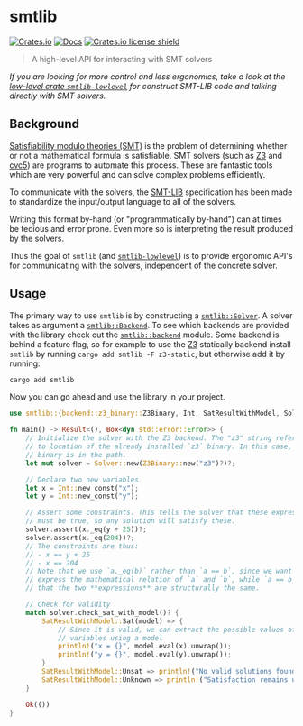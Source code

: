 # smtlib

[![Crates.io](https://img.shields.io/crates/v/smtlib.svg)](https://crates.io/crates/smtlib)
[![Docs](https://docs.rs/smtlib/badge.svg)](https://docs.rs/smtlib)
[![Crates.io license shield](https://img.shields.io/crates/l/smtlib.svg)](https://crates.io/crates/smtlib)

> A high-level API for interacting with SMT solvers

_If you are looking for more control and less ergonomics, take a look at the [low-level crate `smtlib-lowlevel`](https://crates.io/crates/smtlib-lowlevel) for construct SMT-LIB code and talking directly with SMT solvers._

## Background

[Satisfiability modulo theories (SMT)](https://en.wikipedia.org/wiki/Satisfiability_modulo_theories) is the problem of determining whether or not a mathematical formula is satisfiable. SMT solvers (such as [Z3](https://github.com/Z3Prover/z3) and [cvc5](https://cvc5.github.io/)) are programs to automate this process. These are fantastic tools which are very powerful and can solve complex problems efficiently.

To communicate with the solvers, the [SMT-LIB](https://smtlib.cs.uiowa.edu/index.shtml) specification has been made to standardize the input/output language to all of the solvers.

Writing this format by-hand (or "programmatically by-hand") can at times be tedious and error prone. Even more so is interpreting the result produced by the solvers.

Thus the goal of `smtlib` (and [`smtlib-lowlevel`](https://crates.io/crates/smtlib-lowlevel)) is to provide ergonomic API's for communicating with the solvers, independent of the concrete solver.

## Usage

The primary way to use `smtlib` is by constructing a [`smtlib::Solver`](https://docs.rs/smtlib/latest/smtlib/struct.Solver.html). A solver takes as argument a [`smtlib::Backend`](https://docs.rs/smtlib/latest/smtlib/trait.Backend.html). To see which backends are provided with the library check out the [`smtlib::backend`](https://docs.rs/smtlib/latest/smtlib/backend/index.html) module. Some backend is behind a feature flag, so for example to use the [Z3](https://github.com/Z3Prover/z3) statically backend install `smtlib` by running `cargo add smtlib -F z3-static`, but otherwise add it by running:

```bash
cargo add smtlib
```

Now you can go ahead and use the library in your project.

```rust
use smtlib::{backend::z3_binary::Z3Binary, Int, SatResultWithModel, Solver, prelude::*};

fn main() -> Result<(), Box<dyn std::error::Error>> {
    // Initialize the solver with the Z3 backend. The "z3" string refers the
    // to location of the already installed `z3` binary. In this case, the
    // binary is in the path.
    let mut solver = Solver::new(Z3Binary::new("z3")?)?;

    // Declare two new variables
    let x = Int::new_const("x");
    let y = Int::new_const("y");

    // Assert some constraints. This tells the solver that these expressions
    // must be true, so any solution will satisfy these.
    solver.assert(x._eq(y + 25))?;
    solver.assert(x._eq(204))?;
    // The constraints are thus:
    // - x == y + 25
    // - x == 204
    // Note that we use `a._eq(b)` rather than `a == b`, since we want to
    // express the mathematical relation of `a` and `b`, while `a == b` checks
    // that the two **expressions** are structurally the same.

    // Check for validity
    match solver.check_sat_with_model()? {
        SatResultWithModel::Sat(model) => {
            // Since it is valid, we can extract the possible values of the
            // variables using a model
            println!("x = {}", model.eval(x).unwrap());
            println!("y = {}", model.eval(y).unwrap());
        }
        SatResultWithModel::Unsat => println!("No valid solutions found!"),
        SatResultWithModel::Unknown => println!("Satisfaction remains unknown..."),
    }

    Ok(())
}
```
